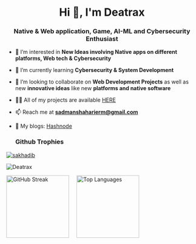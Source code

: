 <h1 align="center">Hi 👋, I'm Deatrax</h1>
<h3 align="center">Native & Web application, Game, AI-ML and Cybersecurity Enthusiast</h3>

- 🔭 I’m interested in **New Ideas involving Native apps on different platforms, Web tech & Cybersecurity**
- 🌱 I’m currently learning **Cybersecurity & System Development**
- 🤝 I’m looking to collaborate on **Web Development Projects** as well as new **innovative ideas** like new **platforms and native software**
- 👨‍💻 All of my projects are available [HERE](#)
- 📫 Reach me at **sadmanshaharierm@gmail.com**
- 📝 My blogs: [Hashnode](https://deatrax.hashnode.dev)

  <h3>Github Trophies</h3>
<p> 
  <a href="https://github.com/ryo-ma/github-profile-trophy">
    <img src="https://github-profile-trophy.vercel.app/?username=deatrax&row=1&column=8&margin-w=15&margin-h=15&theme=dracula&no-frame=true" alt="sakhadib" />
  </a>
</p>

<p align="left"> <img src="https://komarev.com/ghpvc/?username=deatrax&label=Profile%20views&color=blueviolet&style=for-the-badge" alt="Deatrax" /> </p>


<div style="display: flex; align-items: center; gap: 20px;">
  <img src="https://streak-stats.demolab.com?user=deatrax&theme=dark&border_radius=8&fire=FF6E96" alt="GitHub Streak" style="height: 165px; "/>
  <img src="https://github-readme-stats.vercel.app/api/top-langs/?username=deatrax&layout=compact&theme=dark&hide_border=false" alt="Top Languages" style="height: 165px;"/>
</div>
